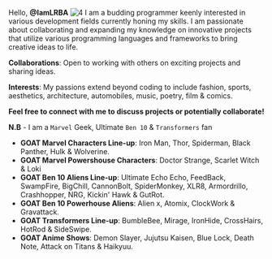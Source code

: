 Hello, **@IamLRBA**
![4](https://github.com/user-attachments/assets/e3bc621b-1e70-46ee-ad74-48840fb90541)
I am a budding programmer keenly interested in various development fields currently honing my skills. I am passionate about collaborating and expanding my knowledge on innovative projects that utilize various programming languages and frameworks to bring creative ideas to life.

**Collaborations**: Open to working with others on exciting projects and sharing ideas.

**Interests**: My passions extend beyond coding to include fashion, sports, aesthetics, architecture, automobiles, music, poetry, film & comics.

**Feel free to connect with me to discuss projects or potentially collaborate!**

**N.B** - I am a `Marvel` Geek, Ultimate `Ben 10` & `Transformers` fan
- **GOAT Marvel Characters Line-up**: Iron Man, Thor, Spiderman, Black Panther, Hulk & Wolverine.
- **GOAT Marvel Powershouse Characters**: Doctor Strange, Scarlet Witch & Loki
- **GOAT Ben 10 Aliens Line-up**: Ultimate Echo Echo, FeedBack, SwampFire, BigChill, CannonBolt, SpiderMonkey, XLR8, Armordrillo, Crashhopper, NRG, Kickin' Hawk & GutRot.
- **GOAT Ben 10 Powerhouse Aliens**: Alien x, Atomix, ClockWork & Gravattack.
- **GOAT Transformers Line-up**: BumbleBee, Mirage, IronHide, CrossHairs, HotRod & SideSwipe.
- **GOAT Anime Shows**: Demon Slayer, Jujutsu Kaisen, Blue Lock, Death Note, Attack on Titans & Haikyuu.
  

<!---
IamLRBA/IamLRBA is a ✨ special ✨ repository because its `README.md` (this file) appears on your GitHub profile.
You can click the Preview link to take a look at your changes.
--->
